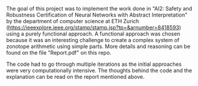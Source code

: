 The goal of this project was to implement the work done in "AI2: Safety and Robustness Certification of Neural Networks with Abstract Interpretation" by the department of computer science at ETH Zurich (https://ieeexplore.ieee.org/stamp/stamp.jsp?tp=&arnumber=8418593) using a purely functional approach. A functional approach was chosen because it was an interesting challenge to create a complex system of zonotope arithmetic using simple parts. More details and reasoning can be found on the file "Report.pdf" on this repo.

The code had to go through multiple iterations as the initial approaches were very computationally intensive. The thoughts behind the code and the explanation can be read on the report mentioned above.
